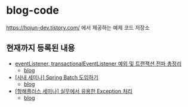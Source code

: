 # blog-code

https://hojun-dev.tistory.com/ 에서 제공하는 예제 코드 저장소

## 현재까지 등록된 내용

- [eventListener, transactionalEventListener 예외 및 트랜잭션 전파 총정리](https://github.com/psh10066/blog-code/tree/main/eventListener-example)
  - [blog](https://hojun-dev.tistory.com/entry/JAVA-eventListener-transactionalEventListener-예외-및-트랜잭션-전파-총정리)
- [\[사내 세미나\] Spring Batch 도입하기](https://github.com/psh10066/blog-code/tree/main/batch-start-example)
  - [blog](https://hojun-dev.tistory.com/entry/사내-세미나-Spring-Batch-도입하기)
- [\[항해플러스 세미나\] 실무에서 유용한 Exception 처리](https://github.com/psh10066/blog-code/tree/main/exception-example)
  - [blog](https://hojun-dev.tistory.com/entry/실무에서-유용한-Exception-처리)